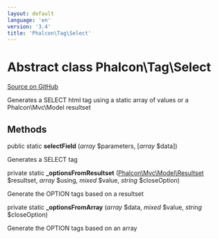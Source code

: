 ```yaml
---
layout: default
language: 'en'
version: '3.4'
title: 'Phalcon\Tag\Select'
---
```

# Abstract class **Phalcon\Tag\Select**

<a href="https://github.com/phalcon/cphalcon/tree/v3.4.0/phalcon/tag/select.zep" class="btn btn-default btn-sm">Source on GitHub</a>

Generates a SELECT html tag using a static array of values or a Phalcon\Mvc\Model resultset


## Methods
public static  **selectField** (*array* $parameters, [*array* $data])

Generates a SELECT tag



private static  **_optionsFromResultset** ([Phalcon\Mvc\Model\Resultset](/3.4/en/api/Phalcon_Mvc_Model_Resultset) $resultset, *array* $using, *mixed* $value, *string* $closeOption)

Generate the OPTION tags based on a resultset



private static  **_optionsFromArray** (*array* $data, *mixed* $value, *string* $closeOption)

Generate the OPTION tags based on an array



